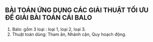 BÀI TOÁN ỨNG DỤNG CÁC GIẢI THUẬT TỐI ƯU ĐỂ GIẢI BÀI TOÁN CÁI BALO
-------------------------------------------------------------------------------------------------------------------------------------------------------------------
1. Balo: gồm 3 loại : loại 1, loại 2, loại 3.
2. Thuật toán dùng: Tham ăn, Nhánh cận, Quy hoạch động.
